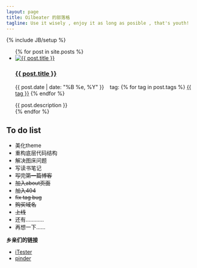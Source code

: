 ```yaml
---
layout: page
title: Oilbeater 的部落格
tagline: Use it wisely , enjoy it as long as posible , that's youth!
---
```

{% include JB/setup %}
<head>
  <link rel="stylesheet" href="/css/main.css" type="text/css" />
</head>
<body>
  <div class="main">
    <ul>
    {% for post in site.posts %}
        <li>
            <a href="{{ post.url }}">
              <img src="{{ post.img }}" alt="{{ post.title }}">
            </a>
            <div class="posts">
              <h3>
                <a href="{{ post.url }}">{{ post.title }}</a>
              </h3>
              <p>
                {{ post.date | date: "%B %e, %Y" }}
                  &nbsp &nbsptag:
                  {% for tag in post.tags %}
                   <a href="/tags.html#{{tag}}-ref">{{ tag }}</a>
                  {% endfor %}
              </p>
              <span class="description">{{ post.description }}</span>
            </div>
        </li>
    {% endfor %}
    </ul>
  </div>
  <div class="sidebar">
    <div class="to_do_list">
      <aside>
      <h2>
        To do list
      </h2>
      <ul>
        <li>美化theme</li>
        <li>重构底层代码结构</li>
        <li>解决图床问题</li>
        <li>写读书笔记</li>
        <li><s>写完第一篇博客</s></li>
        <li><s>加入about页面</s></li>
        <li><s>加入404</s></li>
        <li><s>fix tag bug</s></li>
        <li><s>购买域名</s></li>
        <li><s>上线</s></li>
        <li>还有…………</li>
        <li>再想一下……</li>
      </ul>
      </aside>
    </div>
    <div class="friendlink">
      <p><strong>乡亲们的链接</strong></p>
      <ul>
        <li>
          <a href="http://itester.com">iTester</a>
        </li>
        <li>
          <a href="http://pinderpeng.org">pinder</a>
        </li>
      </ul>
    </div>
  </div>
</body>
